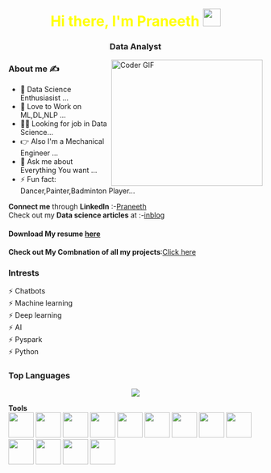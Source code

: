 <h1 align="center" style="color: yellow">Hi there, I'm <strong>Praneeth</strong> <img src="https://raw.githubusercontent.com/TheDudeThatCode/TheDudeThatCode/master/Assets/Hi.gif" width=35 height=35>
  </h1>
<h3 align="center" >Data Analyst</h3>

<img align="right" alt='Coder GIF' height=250 width=300 src="https://user-images.githubusercontent.com/64009514/102066398-c847f780-3e1f-11eb-8cb8-b9e5be919da2.gif" />

### About me :writing_hand:
- 🔭 Data Science Enthusiasist ...
- 🌱 Love to Work on ML,DL,NLP ...
- :man_scientist: Looking for job in Data Science...
- :point_right: Also I'm a Mechanical Engineer ...
- 💬 Ask me about Everything You want ...
- ⚡ Fun fact: Dancer,Painter,Badminton Player...

__Connect me__ through __Linkedln__  :-[Praneeth](https://www.linkedin.com/in/praneeth-kumar-84a15317b)\
Check out my __Data science articles__ at :-[inblog](https://inblog.in/@PraneethKumar)
#### Download My resume [here](https://drive.google.com/file/d/13LaWehtZ351itXeOKEmYuTQqnz79cCpx/view?usp=drivesdk)

__Check out My Combnation of all my projects__:[Click here](https://mighty-springs-38077.herokuapp.com/)

### Intrests
⚡ Chatbots <br>
⚡ Machine learning <br>
⚡ Deep learning <br>
⚡ AI <br>
⚡ Pyspark<br>
⚡ Python

### Top Languages

<p align="center">
<a href = "https://github.com/praneeth300">
  <img src="https://github-readme-stats-aj8vj7k8x.vercel.app/api/top-langs/?username=praneeth300&layout=compact&title_color=ffc857&icon_color=8ac926&text_color=daf7dc&bg_color=151515&card_width=400">
</a>
</p>

__Tools__
<br>
<img src="https://cdn3.iconfinder.com/data/icons/logos-and-brands-adobe/512/267_Python-512.png" width=50 height=50>
<img src="https://upload.wikimedia.org/wikipedia/commons/thumb/a/a1/PyCharm_Logo.svg/1024px-PyCharm_Logo.svg.png" width=50 height=50>
<img src="https://upload.wikimedia.org/wikipedia/commons/thumb/7/7e/Spyder_logo.svg/1024px-Spyder_logo.svg.png" width=50 height=50>
<img src="https://mccarter.gallerycdn.vsassets.io/extensions/mccarter/start-git-bash/1.2.1/1499505567572/Microsoft.VisualStudio.Services.Icons.Default" width=50 height=50>
<img src="https://iconape.com/wp-content/files/dw/348983/svg/348983.svg" width=50 height=50>
<img src="https://pythonforfinance.net/wp-content/uploads/2019/07/Jupyter.jpg" width=50 height=50>
<img src="https://colab.research.google.com/img/colab_favicon.ico" height=50 width=50>
<img src="https://avatars.githubusercontent.com/u/45109972?s=400&v=4" width=50 height=50>
<img src="https://image.flaticon.com/icons/png/512/732/732212.png" width=50 height=50>
<img src="https://cdn0.iconfinder.com/data/icons/superuser-extension-light/512/675277-data_database_sql_query-512.png" width=50 height=50>
<img src="https://cdn.iconscout.com/icon/free/png-512/mongodb-5-1175140.png" width=50 height=50>
<img src="https://upload.wikimedia.org/wikipedia/commons/thumb/2/2d/Tensorflow_logo.svg/1200px-Tensorflow_logo.svg.png" width=50 height=50>
<img src="https://img.stackshare.io/service/5601/keras.png" width=50 height=50>

<br>
